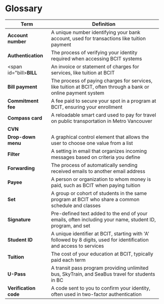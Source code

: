 # **Glossary**

| **Term** | **Definition** |
|----------|----------------|
| <span id="account-number">**Account number**</span> | A unique number identifying your bank account, used for transactions like tuition payment |
| <span id ="authentication">**Authentication**</span> | The process of verifying your identity required when accessing BCIT systems | 
| <span id="bill>**BILL**</span> | An invoice or statement of charges for services, like tuition at BCIT |
| <span id="bill-payment"> **Bill payment** </span> | The process of paying charges for services, like tuition at BCIT, often through a bank or online payment system |
| <span id="commitment-fee">**Commitment fee**</span> | A fee paid to secure your spot in a program at BCIT, ensuring your enrollment |
| <span id="compass-card">**Compass card**</span>| A reloadable smart card used to pay for travel on public transportation in Metro Vancouver |
|**CVN**| 
| <span id="drop-down-menu">**Drop-down menu**</span> | A graphical control element that allows the user to choose one value from a list |
| <span id="filter">**Filter**</span> | A setting in email that organizes incoming messages based on criteria you define |
| <span id="forwarding">**Forwarding**</span> | The process of automatically sending received emails to another email address |
| <span id="payee">**Payee**</span> | A person or organization to whom money is paid, such as BCIT when paying tuition |
| <span id="set"> **Set** </span> | A group or cohort of students in the same program at BCIT who share a common schedule and classes |
| <span id="signature">**Signature**</span> | Pre-defined text added to the end of your emails, often including your name, student ID, program, and set |
| <span id="student-id">**Student ID**</span> | A unique identifier at BCIT, starting with 'A' followed by 8 digits, used for identification and access to services |
| <span id ="tuition">**Tuition**</span> | The cost of your education at BCIT, typically paid each term |
| <span id="u-pass">**U-Pass**</span> | A transit pass program providing unlimited bus, SkyTrain, and SeaBus travel for students in BC |
| <span id="verification code">**Verification code**</span> | A code sent to you to confirm your identity, often used in two-factor authentication |